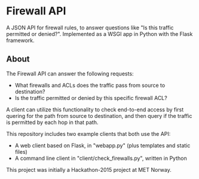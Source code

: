 # Firewall API
A JSON API for firewall rules, to answer questions like "Is this traffic permitted or denied?". Implemented as a WSGI app in Python with the Flask framework.

## About

The Firewall API can answer the following requests:
 - What firewalls and ACLs does the traffic pass from source to destination?
 - Is the traffic permitted or denied by this specific firewall ACL?

A client can utilize this functionality to check end-to-end access by first quering for the path from source to destination, and then query if the traffic is permitted by each hop in that path.

This repository includes two example clients that both use the API:
 - A web client based on Flask, in "webapp.py" (plus templates and static files)
 - A command line client in "client/check_firewalls.py", written in Python

This project was initially a Hackathon-2015 project at MET Norway.
